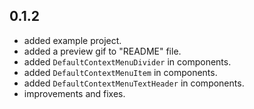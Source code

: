 ## 0.1.2

* added example project.
* added a preview gif to "README" file.
* added `DefaultContextMenuDivider` in components.
* added `DefaultContextMenuItem` in components.
* added `DefaultContextMenuTextHeader` in components.
* improvements and fixes.